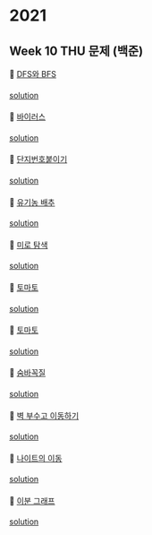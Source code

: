 # 2021
## Week 10 THU 문제 (백준)

👀 [DFS와 BFS](https://www.acmicpc.net/problem/1260)

#### 

[solution](https://github.com/so-ohee/Algorithm/blob/main/src/me/algo/BaekJoon/Main_1260_DFS%EC%99%80BFS.java)

####

👀 [바이러스](https://www.acmicpc.net/problem/2606)

#### 

[solution](https://github.com/so-ohee/Algorithm/blob/main/src/me/algo/BaekJoon/Main_2606_%EB%B0%94%EC%9D%B4%EB%9F%AC%EC%8A%A4.java)

####

👀 [단지번호붙이기](https://www.acmicpc.net/problem/2667)

#### 

[solution](https://github.com/so-ohee/Algorithm/blob/main/src/me/algo/BaekJoon/Main_2667_%EB%8B%A8%EC%A7%80%EB%B2%88%ED%98%B8%EB%B6%99%EC%9D%B4%EA%B8%B0.java)

####

👀 [유기농 배추](https://www.acmicpc.net/problem/1012)
#### 

[solution](https://github.com/so-ohee/Algorithm/blob/main/src/me/algo/BaekJoon/Main_1012_%EC%9C%A0%EA%B8%B0%EB%86%8D%EB%B0%B0%EC%B6%94.java)

#### 

👀 [미로 탐색](https://www.acmicpc.net/problem/2178)
#### 

[solution](https://github.com/so-ohee/Algorithm/blob/main/src/me/algo/BaekJoon/Main_2178_%EB%AF%B8%EB%A1%9C%ED%83%90%EC%83%89.java)

#### 

👀 [토마토](https://www.acmicpc.net/problem/7576)
#### 

[solution](https://github.com/so-ohee/Algorithm/blob/main/src/me/algo/BaekJoon/Main_7576_%ED%86%A0%EB%A7%88%ED%86%A0.java)

#### 

👀 [토마토](https://www.acmicpc.net/problem/7569)
#### 

[solution](https://github.com/so-ohee/Algorithm/blob/main/src/me/algo/BaekJoon/Main_7569_%ED%86%A0%EB%A7%88%ED%86%A0.java)

#### 

👀 [숨바꼭질](https://www.acmicpc.net/problem/1697)
#### 

[solution](https://github.com/so-ohee/Algorithm/blob/main/src/me/algo/BaekJoon/Main_1697_%EC%88%A8%EB%B0%94%EA%BC%AD%EC%A7%88.java)

#### 

👀 [벽 부수고 이동하기](https://www.acmicpc.net/problem/2206)
#### 

[solution](https://github.com/so-ohee/Algorithm/blob/main/src/me/algo/BaekJoon/Main_2206_%EB%B2%BD%EB%B6%80%EC%88%98%EA%B3%A0%EC%9D%B4%EB%8F%99%ED%95%98%EA%B8%B0.java)

#### 

👀 [나이트의 이동](https://www.acmicpc.net/problem/7562)
#### 

[solution](https://github.com/so-ohee/Algorithm/blob/main/src/me/algo/BaekJoon/Main_7562_%EB%82%98%EC%9D%B4%ED%8A%B8%EC%9D%98%EC%9D%B4%EB%8F%99.java)

#### 

👀 [이분 그래프](https://www.acmicpc.net/problem/1707)
#### 

[solution](https://github.com/so-ohee/Algorithm/blob/main/src/me/algo/BaekJoon/Main_1707_%EC%9D%B4%EB%B6%84%EA%B7%B8%EB%9E%98%ED%94%84.java)

#### 